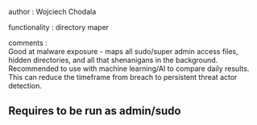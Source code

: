 author : Wojciech Chodala

functionality : directory maper

comments :  
Good at malware exposure - maps all sudo/super admin access files, hidden directories, and all that shenanigans in the background.
Recommended to use with machine learning/AI to compare daily results. This can reduce the timeframe from breach to persistent threat actor detection.


## Requires to be run as admin/sudo
